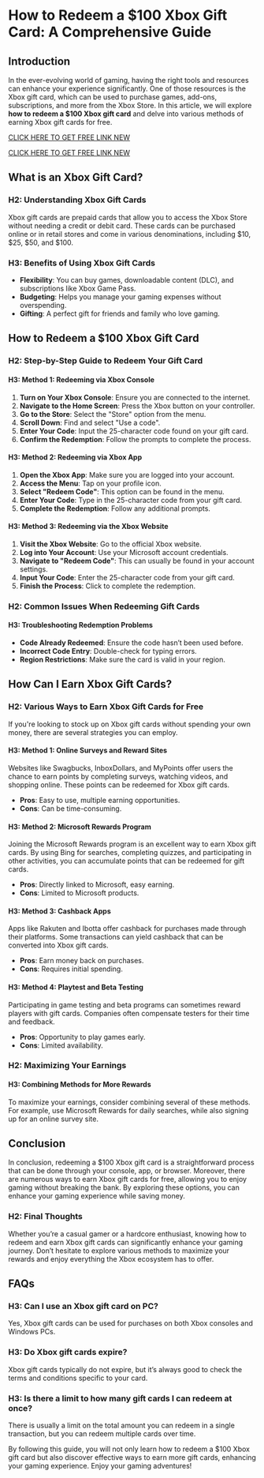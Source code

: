 # How to Redeem a $100 Xbox Gift Card: A Comprehensive Guide

## Introduction

In the ever-evolving world of gaming, having the right tools and resources can enhance your experience significantly. One of those resources is the Xbox gift card, which can be used to purchase games, add-ons, subscriptions, and more from the Xbox Store. In this article, we will explore **how to redeem a $100 Xbox gift card** and delve into various methods of earning Xbox gift cards for free.


[CLICK HERE TO GET FREE LINK NEW](https://todaylink.site/freegiftcard/)

[CLICK HERE TO GET FREE LINK NEW](https://todaylink.site/freegiftcard/)


## What is an Xbox Gift Card?

### H2: Understanding Xbox Gift Cards

Xbox gift cards are prepaid cards that allow you to access the Xbox Store without needing a credit or debit card. These cards can be purchased online or in retail stores and come in various denominations, including $10, $25, $50, and $100.

### H3: Benefits of Using Xbox Gift Cards

- **Flexibility**: You can buy games, downloadable content (DLC), and subscriptions like Xbox Game Pass.
- **Budgeting**: Helps you manage your gaming expenses without overspending.
- **Gifting**: A perfect gift for friends and family who love gaming.

## How to Redeem a $100 Xbox Gift Card

### H2: Step-by-Step Guide to Redeem Your Gift Card

#### H3: Method 1: Redeeming via Xbox Console

1. **Turn on Your Xbox Console**: Ensure you are connected to the internet.
2. **Navigate to the Home Screen**: Press the Xbox button on your controller.
3. **Go to the Store**: Select the "Store" option from the menu.
4. **Scroll Down**: Find and select "Use a code".
5. **Enter Your Code**: Input the 25-character code found on your gift card.
6. **Confirm the Redemption**: Follow the prompts to complete the process.

#### H3: Method 2: Redeeming via Xbox App

1. **Open the Xbox App**: Make sure you are logged into your account.
2. **Access the Menu**: Tap on your profile icon.
3. **Select "Redeem Code"**: This option can be found in the menu.
4. **Enter Your Code**: Type in the 25-character code from your gift card.
5. **Complete the Redemption**: Follow any additional prompts.

#### H3: Method 3: Redeeming via the Xbox Website

1. **Visit the Xbox Website**: Go to the official Xbox website.
2. **Log into Your Account**: Use your Microsoft account credentials.
3. **Navigate to "Redeem Code"**: This can usually be found in your account settings.
4. **Input Your Code**: Enter the 25-character code from your gift card.
5. **Finish the Process**: Click to complete the redemption.

### H2: Common Issues When Redeeming Gift Cards

#### H3: Troubleshooting Redemption Problems

- **Code Already Redeemed**: Ensure the code hasn’t been used before.
- **Incorrect Code Entry**: Double-check for typing errors.
- **Region Restrictions**: Make sure the card is valid in your region.

## How Can I Earn Xbox Gift Cards?

### H2: Various Ways to Earn Xbox Gift Cards for Free

If you're looking to stock up on Xbox gift cards without spending your own money, there are several strategies you can employ.

#### H3: Method 1: Online Surveys and Reward Sites

Websites like Swagbucks, InboxDollars, and MyPoints offer users the chance to earn points by completing surveys, watching videos, and shopping online. These points can be redeemed for Xbox gift cards.

- **Pros**: Easy to use, multiple earning opportunities.
- **Cons**: Can be time-consuming.

#### H3: Method 2: Microsoft Rewards Program

Joining the Microsoft Rewards program is an excellent way to earn Xbox gift cards. By using Bing for searches, completing quizzes, and participating in other activities, you can accumulate points that can be redeemed for gift cards.

- **Pros**: Directly linked to Microsoft, easy earning.
- **Cons**: Limited to Microsoft products.

#### H3: Method 3: Cashback Apps

Apps like Rakuten and Ibotta offer cashback for purchases made through their platforms. Some transactions can yield cashback that can be converted into Xbox gift cards.

- **Pros**: Earn money back on purchases.
- **Cons**: Requires initial spending.

#### H3: Method 4: Playtest and Beta Testing

Participating in game testing and beta programs can sometimes reward players with gift cards. Companies often compensate testers for their time and feedback.

- **Pros**: Opportunity to play games early.
- **Cons**: Limited availability.

### H2: Maximizing Your Earnings

#### H3: Combining Methods for More Rewards

To maximize your earnings, consider combining several of these methods. For example, use Microsoft Rewards for daily searches, while also signing up for an online survey site.

## Conclusion

In conclusion, redeeming a $100 Xbox gift card is a straightforward process that can be done through your console, app, or browser. Moreover, there are numerous ways to earn Xbox gift cards for free, allowing you to enjoy gaming without breaking the bank. By exploring these options, you can enhance your gaming experience while saving money.

### H2: Final Thoughts

Whether you’re a casual gamer or a hardcore enthusiast, knowing how to redeem and earn Xbox gift cards can significantly enhance your gaming journey. Don’t hesitate to explore various methods to maximize your rewards and enjoy everything the Xbox ecosystem has to offer.

## FAQs

### H3: Can I use an Xbox gift card on PC?

Yes, Xbox gift cards can be used for purchases on both Xbox consoles and Windows PCs.

### H3: Do Xbox gift cards expire?

Xbox gift cards typically do not expire, but it’s always good to check the terms and conditions specific to your card.

### H3: Is there a limit to how many gift cards I can redeem at once?

There is usually a limit on the total amount you can redeem in a single transaction, but you can redeem multiple cards over time.

By following this guide, you will not only learn how to redeem a $100 Xbox gift card but also discover effective ways to earn more gift cards, enhancing your gaming experience. Enjoy your gaming adventures!
